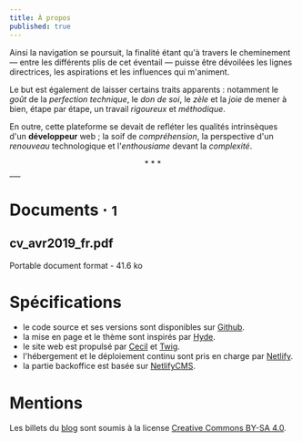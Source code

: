 ```yaml
---
title: À propos
published: true
---
```


Ainsi la navigation se poursuit, la finalité étant qu'à travers le cheminement — entre les différents plis de cet éventail — puisse être dévoilées les lignes directrices, les aspirations et les influences qui m'animent.

Le but est également de laisser certains traits apparents : notamment le *goût* de la *perfection technique*, le *don de soi*, le *zèle* et la *joie* de mener à bien, étape par étape, un travail *rigoureux* et *méthodique*.

En outre, cette plateforme se devait de refléter les qualités intrinsèques d'un __développeur__ web ; la soif de *compréhension*, la perspective d'un *renouveau* technologique et l'*enthousiame* devant la *complexité*.

<div style="text-align: center">* * *</div>  
___
<div class="about">
    <h1>Documents &middot; <small>1</small></h1>
    <div class="about-cv">
      <div class="bloc-doc">
        <div class="bloc-doc-header">
          <h2 class="doc-title">cv_avr2019_fr.pdf</h2>
          <div class="doc-meta">Portable document format - 41.6 ko</div>
        </div>
        <div class="bloc-doc-tool">
          <a href="/pdf/cv_avr2019_fr.pdf" class="button button--about button--about-up button--border-thin" target="_blank"><i class="fa fa-eye"></i><i class="button__icon fa fa-eye" aria-hidden="true"></i></a>
          <a href="/pdf/cv_avr2019_fr.pdf" download="cv_avr2019_fr" class="button button--about button--border-thin"><i class="fa fa-download" aria-hidden="true"></i><i class="button__icon fa fa-download" aria-hidden="true"></i></a>
        </div>
      </div>
    </div>
</div>

# Spécifications
- le code source et ses versions sont disponibles sur [Github](https://github.com/maxperei/maxperei.info).
- la mise en page et le thème sont inspirés par [Hyde](https://github.com/Cecilapp/theme-hyde).
- le site web est propulsé par [Cecil](https://cecil.app) et [Twig](https://twig.symfony.com/).
- l'hébergement et le déploiement continu sont pris en charge par [Netlify](https://www.netlify.com).
- la partie backoffice est basée sur [NetlifyCMS](https://www.netlifycms.org).

# Mentions
Les billets du [blog](/blog) sont soumis à la license [Creative Commons BY-SA 4.0](https://creativecommons.org/licenses/by-sa/4.0/deed.fr).
